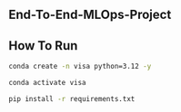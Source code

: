 ## End-To-End-MLOps-Project




## How To Run

```bash
conda create -n visa python=3.12 -y

conda activate visa

pip install -r requirements.txt

```